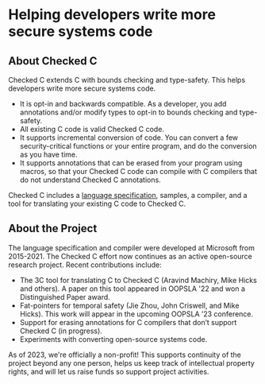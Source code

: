 # Helping developers write more secure systems code

## About Checked C

Checked C extends C with bounds checking and type-safety.  This helps developers write more secure systems code.
 * It is opt-in and backwards compatible. As a developer,  you add annotations and/or modify types to opt-in to bounds checking and type-safety. 
 * All existing C code is valid Checked C code. 
 * It supports incremental conversion of code. You can convert a few security-critical functions or your entire program, and do the conversion
   as you have time.
 * It supports annotations that can be erased from your program using macros, so that your Checked C code can compile with C
   compilers that do not understand Checked C annotations.

Checked C includes a [language specification](https://github.com/checkedc/checkedc/releases/download/v1.0/checkedc-v1.0.pdf), 
samples, a compiler, and a tool for translating your existing C code to Checked C.

## About the Project

 The language specification and compiler were developed at Microsoft from 2015-2021.  The Checked C effort 
 now continues as an active open-source research project. Recent contributions include:
 
 - The 3C tool for translating C to Checked C (Aravind Machiry, Mike Hicks and others).
  A paper on this tool appeared in OOPSLA '22 and won a Distinguished Paper award.
 - Fat-pointers for temporal safety (Jie Zhou, John Criswell, and Mike Hicks). This work
   will appear in the upcoming OOPSLA ’23 conference.
 - Support for erasing annotations for C compilers that don’t support  Checked C (in progress).
 -  Experiments with converting open-source systems code.
 
 As of 2023, we're officially a non-profit!  This supports continuity of the project beyond any
 one person, helps us keep track of intellectual property rights, and will let us raise funds 
 so support project activities.
 
<!--
# Learning more

# Organization of the repos
-->
